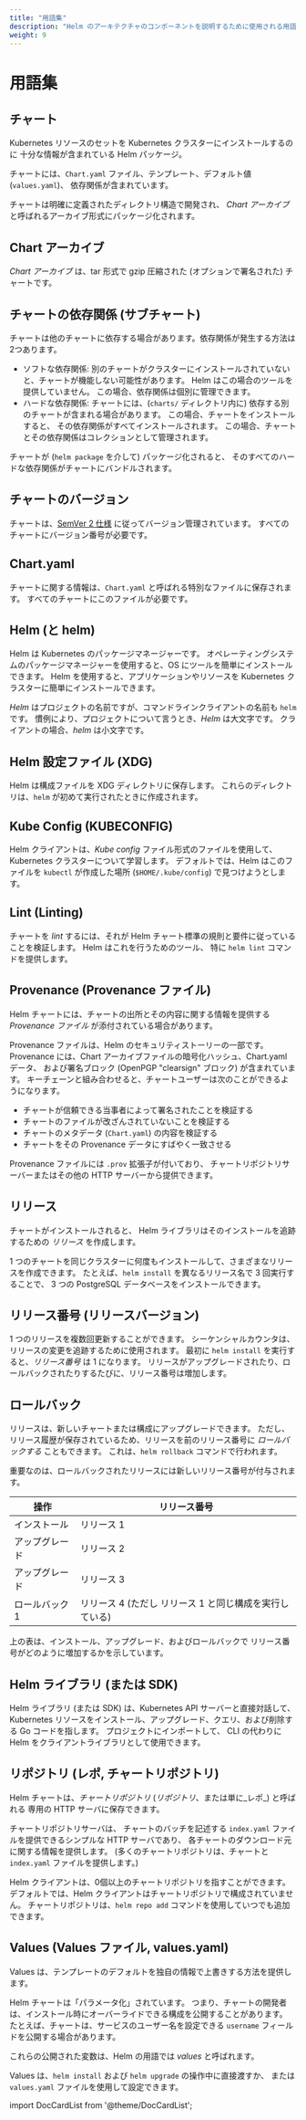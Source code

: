 ```yaml
---
title: "用語集" 
description: "Helm のアーキテクチャのコンポーネントを説明するために使用される用語。"
weight: 9
---
```


# 用語集

## チャート

Kubernetes リソースのセットを Kubernetes クラスターにインストールするのに
十分な情報が含まれている Helm パッケージ。

チャートには、`Chart.yaml` ファイル、テンプレート、デフォルト値 (`values.yaml`)、
依存関係が含まれています。

チャートは明確に定義されたディレクトリ構造で開発され、
_Chart アーカイブ_ と呼ばれるアーカイブ形式にパッケージ化されます。

## Chart アーカイブ

_Chart アーカイブ_ は、tar 形式で gzip 圧縮された (オプションで署名された) チャートです。

## チャートの依存関係 (サブチャート)

チャートは他のチャートに依存する場合があります。依存関係が発生する方法は2つあります。

- ソフトな依存関係: 別のチャートがクラスターにインストールされていないと、チャートが機能しない可能性があります。
  Helm はこの場合のツールを提供していません。
  この場合、依存関係は個別に管理できます。
- ハードな依存関係: チャートには、(`charts/` ディレクトリ内に) 依存する別のチャートが含まれる場合があります。
  この場合、チャートをインストールすると、
  その依存関係がすべてインストールされます。
  この場合、チャートとその依存関係はコレクションとして管理されます。

チャートが (`helm package` を介して) パッケージ化されると、
そのすべてのハードな依存関係がチャートにバンドルされます。

## チャートのバージョン

チャートは、[SemVer 2 仕様](https://semver.org) に従ってバージョン管理されています。
すべてのチャートにバージョン番号が必要です。

## Chart.yaml

チャートに関する情報は、`Chart.yaml` と呼ばれる特別なファイルに保存されます。
すべてのチャートにこのファイルが必要です。

## Helm (と helm)

Helm は Kubernetes のパッケージマネージャーです。
オペレーティングシステムのパッケージマネージャーを使用すると、OS にツールを簡単にインストールできます。
Helm を使用すると、アプリケーションやリソースを Kubernetes クラスターに簡単にインストールできます。

_Helm_ はプロジェクトの名前ですが、コマンドラインクライアントの名前も `helm` です。
慣例により、プロジェクトについて言うとき、_Helm_ は大文字です。
クライアントの場合、_helm_ は小文字です。

## Helm 設定ファイル (XDG)

Helm は構成ファイルを XDG ディレクトリに保存します。
これらのディレクトリは、`helm` が初めて実行されたときに作成されます。

## Kube Config (KUBECONFIG)

Helm クライアントは、_Kube config_ ファイル形式のファイルを使用して、
Kubernetes クラスターについて学習します。
デフォルトでは、Helm はこのファイルを `kubectl` が作成した場所 (`$HOME/.kube/config`) で見つけようとします。

## Lint (Linting)

チャートを _lint_ するには、それが Helm チャート標準の規則と要件に従っていることを検証します。
Helm はこれを行うためのツール、
特に `helm lint` コマンドを提供します。

## Provenance (Provenance ファイル)

Helm チャートには、チャートの出所とその内容に関する情報を提供する
_Provenance ファイル_ が添付されている場合があります。

Provenance ファイルは、Helm のセキュリティストーリーの一部です。
Provenance には、Chart アーカイブファイルの暗号化ハッシュ、Chart.yaml データ、
および署名ブロック (OpenPGP "clearsign" ブロック) が含まれています。
キーチェーンと組み合わせると、チャートユーザーは次のことができるようになります。

- チャートが信頼できる当事者によって署名されたことを検証する
- チャートのファイルが改ざんされていないことを検証する
- チャートのメタデータ (`Chart.yaml`) の内容を検証する
- チャートをその Provenance データにすばやく一致させる

Provenance ファイルには `.prov` 拡張子が付いており、
チャートリポジトリサーバーまたはその他の HTTP サーバーから提供できます。

## リリース

チャートがインストールされると、
Helm ライブラリはそのインストールを追跡するための _リリース_ を作成します。

1 つのチャートを同じクラスターに何度もインストールして、さまざまなリリースを作成できます。
たとえば、`helm install` を異なるリリース名で 3 回実行することで、
3 つの PostgreSQL データベースをインストールできます。

## リリース番号 (リリースバージョン)

1 つのリリースを複数回更新することができます。
シーケンシャルカウンタは、リリースの変更を追跡するために使用されます。
最初に `helm install` を実行すると、_リリース番号_ は 1 になります。
リリースがアップグレードされたり、ロールバックされたりするたびに、リリース番号は増加します。

## ロールバック

リリースは、新しいチャートまたは構成にアップグレードできます。
ただし、リリース履歴が保存されているため、リリースを前のリリース番号に _ロールバックする_ こともできます。
これは、`helm rollback` コマンドで行われます。

重要なのは、ロールバックされたリリースには新しいリリース番号が付与されます。

| 操作  | リリース番号                                       |
|------------|------------------------------------------------------|
| インストール    | リリース 1                                            |
| アップグレード    | リリース 2                                            |
| アップグレード    | リリース 3                                            |
| ロールバック 1 | リリース 4 (ただし リリース 1 と同じ構成を実行している) |

上の表は、インストール、アップグレード、およびロールバックで
リリース番号がどのように増加するかを示しています。

## Helm ライブラリ (または SDK)

Helm ライブラリ (または SDK) は、Kubernetes API サーバーと直接対話して、
Kubernetes リソースをインストール、アップグレード、クエリ、および削除する Go コードを指します。
プロジェクトにインポートして、
CLI の代わりに Helm をクライアントライブラリとして使用できます。

## リポジトリ (レポ, チャートリポジトリ)

Helm チャートは、_チャートリポジトリ_ (_リポジトリ_、または単に_レポ_) と呼ばれる
専用の HTTP サーバに保存できます。

チャートリポジトリサーバは、
チャートのバッチを記述する `index.yaml` ファイルを提供できるシンプルな HTTP サーバであり、
各チャートのダウンロード元に関する情報を提供します。
(多くのチャートリポジトリは、チャートと `index.yaml` ファイルを提供します。)

Helm クライアントは、0個以上のチャートリポジトリを指すことができます。
デフォルトでは、Helm クライアントはチャートリポジトリで構成されていません。
チャートリポジトリは、`helm repo add` コマンドを使用していつでも追加できます。

## Values (Values ファイル, values.yaml)

Values は、テンプレートのデフォルトを独自の情報で上書きする方法を提供します。

Helm チャートは「パラメータ化」されています。
つまり、チャートの開発者は、インストール時にオーバーライドできる構成を公開することがあります。
たとえば、チャートは、サービスのユーザー名を設定できる `username` フィールドを公開する場合があります。

これらの公開された変数は、Helm の用語では _values_ と呼ばれます。

Values は、`helm install` および `helm upgrade` の操作中に直接渡すか、
または `values.yaml` ファイルを使用して設定できます。

import DocCardList from '@theme/DocCardList';

<DocCardList />